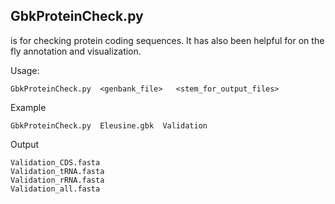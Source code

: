 ## GbkProteinCheck.py
is for checking protein coding sequences.  It has also been helpful for on the fly annotation and visualization. 

Usage:
 ```
GbkProteinCheck.py  <genbank_file>   <stem_for_output_files>

```

Example  

 ```
GbkProteinCheck.py  Eleusine.gbk  Validation

```
Output
```
Validation_CDS.fasta
Validation_tRNA.fasta
Validation_rRNA.fasta
Validation_all.fasta
```
